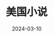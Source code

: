 ---
layout: page
title: 美国小说
description: >
  虽然对美国的种族议题缺乏了解，但作为东亚女同性恋relate了一下，在系统仍然处于非公正状态的情况下，反“政治正确”却在悄然成为“政治正确”，本身就是一种讽刺了。这是一部很讨巧的电影，从不同的角度都可以解读出不同的群体秉持的价值观念，因此主题暧昧，隔靴搔痒。
category: 电影
img: assets/img/movie/mei_guo_xiao_shuo.webp
star: 3
date: 2024-03-10
---